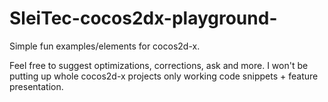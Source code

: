 # SleiTec-cocos2dx-playground-
Simple fun examples/elements for cocos2d-x.


Feel free to suggest optimizations, corrections, ask and more.
I won't be putting up whole cocos2d-x projects only working code snippets + feature presentation.
